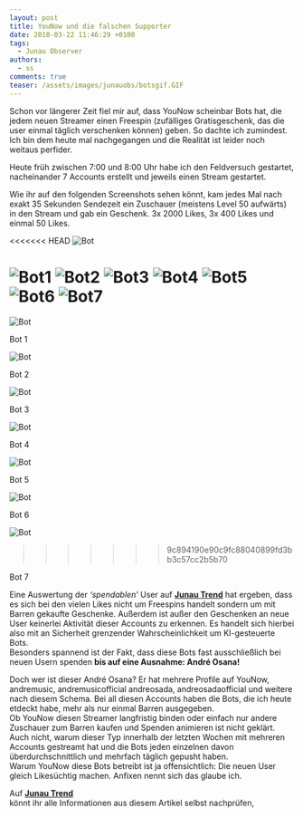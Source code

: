```yaml
---
layout: post
title: YouNow und die falschen Supporter
date: 2018-03-22 11:46:29 +0100
tags:
  - Junau Observer
authors:
  - ss
comments: true
teaser: /assets/images/junauobs/botsgif.GIF
---
```


<p>Schon vor längerer Zeit fiel mir auf, dass YouNow scheinbar Bots hat, die jedem neuen Streamer einen Freespin (zufälliges Gratisgeschenk, das die user einmal täglich verschenken können) geben. So dachte ich zumindest. Ich bin dem heute mal nachgegangen und die Realität ist leider noch weitaus perfider.</p>

<p>Heute früh zwischen 7:00 und 8:00 Uhr habe ich den Feldversuch gestartet, nacheinander 7 Accounts erstellt und jeweils einen Stream gestartet.<br>


Wie ihr auf den folgenden Screenshots sehen könnt, kam jedes Mal nach exakt 35 Sekunden Sendezeit ein Zuschauer (meistens Level 50 aufwärts) in den Stream und gab ein Geschenk. 3x 2000 Likes, 3x 400 Likes und einmal 50 Likes.<br>

<<<<<<< HEAD
<img src="/assets/images/junauobs/bots1.jpg" alt="Bot">

![Bot1](/assets/images/junauobs/bots1.jpg)
![Bot2](/assets/images/junauobs/bots2.jpg)
![Bot3](/assets/images/junauobs/bots3.jpg)
![Bot4](/assets/images/junauobs/bots4.jpg)
![Bot5](/assets/images/junauobs/bots5.jpg)
![Bot6](/assets/images/junauobs/bots6.jpg)
![Bot7](/assets/images/junauobs/bots7.jpg)
=======
![Bot](/assets/images/junauobs/bots1.jpg)

Bot 1

![Bot](/assets/images/junauobs/bots2.jpg)

Bot 2

![Bot](/assets/images/junauobs/bots3.jpg)

Bot 3

![Bot](/assets/images/junauobs/bots4.jpg)

Bot 4

![Bot](/assets/images/junauobs/bots5.jpg)

Bot 5

![Bot](/assets/images/junauobs/bots6.jpg)

Bot 6

![Bot](/assets/images/junauobs/bots7.jpg)
>>>>>>> 9c894190e90c9fc88040899fd3bb3c57cc2b5b70

Bot 7



Eine Auswertung der <em>‘spendablen’</em> User auf <strong><a href="https://trend.feyn.cf">Junau Trend</a></strong> hat ergeben, dass es sich bei den vielen Likes nicht um Freespins handelt sondern um mit Barren gekaufte Geschenke. Außerdem ist außer den Geschenken an neue User keinerlei Aktivität dieser Accounts zu erkennen. Es handelt sich hierbei also mit an Sicherheit grenzender Wahrscheinlichkeit um KI-gesteuerte Bots.<br>
Besonders spannend ist der Fakt, dass diese Bots fast ausschließlich bei neuen Usern spenden <strong>bis auf eine Ausnahme: André Osana!</strong><br>


Doch wer ist dieser André Osana? Er hat mehrere Profile auf YouNow, andremusic, andremusicofficial andreosada, andreosadaofficial und weitere nach diesem Schema. Bei all diesen Accounts haben die Bots, die ich heute etdeckt habe, mehr als nur einmal Barren ausgegeben.<br>
Ob YouNow diesen Streamer langfristig binden oder einfach nur andere Zuschauer zum Barren kaufen und Spenden animieren ist nicht geklärt. Auch nicht, warum dieser Typ innerhalb der letzten Wochen mit mehreren Accounts gestreamt hat und die Bots jeden einzelnen davon überdurchschnittlich und mehrfach täglich gepusht haben.<br>
Warum YouNow diese Bots betreibt ist ja offensichtlich: Die neuen User gleich Likesüchtig machen. Anfixen nennt sich das glaube ich.


Auf <strong><a href="https://trend.feyn.cf">Junau Trend</a></strong><br>
könnt ihr alle Informationen aus diesem Artikel selbst nachprüfen,</p>

